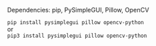 Dependencies: pip, PySimpleGUI, Pillow, OpenCV

`pip install pysimplegui pillow opencv-python`  
or     
`pip3 install pysimplegui pillow opencv-python`
